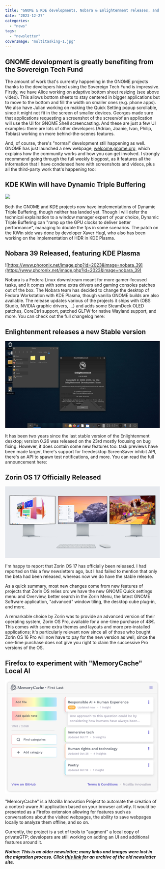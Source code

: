 ```yaml
---
title: "GNOME & KDE developments, Nobara & Enlightenment releases, and more!"
date: "2023-12-27"
categories: 
  - "news"
tags: 
  - "newsletter"
coverImage: "multitasking-1.jpg"
---
```


## GNOME development is greatly benefiting from the Sovereign Tech Fund

The amount of work that's currently happening in the GNOME projects thanks to the developers hired using the Sovereign Tech Fund is impressive. Firstly, we have Alice working on adaptive bottom sheet resizing (see above video). This allows bottom sheets to stay centered in bigger applications but to move to the bottom and fill the width on smaller ones (e.g. phone apps). We also have Julian working on making the Quick Setting popup scrollable, since it might not fit in the screen of smaller devices. Georges made sure that applications requesting a screenshot of the screen/of an application will use the UI for GNOME Shell screencasting. And these are just a few UI examples: there are lots of other developers (Adrian, Joanie, Ivan, Philip, Tobias) working on more behind-the-scenes features.

And, of course, there's "normal" development still happening as well. GNOME has just launched a new webpage, [welcome.gnome.org](https://welcome.gnome.org), which explains how the community works and how you can get involved. I strongly recommend going through the full weekly blogpost, as it features all the information that I have condensed here with screenshots and videos, plus all the third-party work that's happening too:

## KDE KWin will have Dynamic Triple Buffering

![](images/image-3.png)

Both the GNOME and KDE projects now have implementations of Dynamic Triple Buffering, though neither has landed yet. Though I will defer the technical explaination to a window manager expert of your choice, Dynamic Triple Buffering can "ramp up the GPU clocks to deliver better performance", managing to double the fps in some scenarios. The patch on the KWin side was done by developer Xaver Hugl, who also has been working on the implementation of HDR in KDE Plasma.

## Nobara 39 Released, featuring KDE Plasma

![https://www.phoronix.net/image.php?id=2023&image=nobara_39](https://www.phoronix.net/image.php?id=2023&image=nobara_39)

Nobara is a Fedora Linux downstream meant for more gamer-focused tasks, and it comes with some extra drivers and gaming consoles patches out of the box. The Nobara team has decided to change the desktop of Fedora Workstation with KDE Plasma, though vanilla GNOME builds are also available. The release updates various of the projects it ships with (OBS Studio, NVIDIA graphic drivers, ...) and adds some SteamDeck OLED patches, CoreCtrl support, patched GLFW for native Wayland support, and more. You can check out the full changelog here:

## Enlightenment releases a new Stable version

![enlightenment 0.25 desktop screenshot](images/enlightenment-desktop-0.25.jpg)

It has been two years since the last stable version of the Enlightenment desktop; version 0.26 was released on the 23rd mostly focusing on bug fixing. However, it does contain some new features too: task previews have been made larger, there's support for freedesktop ScreenSaver inhibit API, there's an API to spawn test notifications, and more. You can read the full announcement here:

## Zorin OS 17 Officially Released

![Zorin OS 17 banner image](images/17-banner.jpg)

I'm happy to report that Zorin OS 17 has officially been released. I had reported on this a few newsletters ago, but I had failed to mention that only the beta had been released, whereas now we do have the stable release.

As a quick summary, most new changes come from new features of projects that Zorin OS relies on: we have the new GNOME Quick settings menu and Overview, better search in the Zorin Menu, the latest GNOME Software application, "advanced" window tiling, the desktop cube plug-in, and more.

A remarkable choice by Zorin was to provide an advanced version of their operating system, Zorin OS Pro, available for a one-time purchase of 48€. This comes with some extra themes and layouts and more pre-installed applications; it's particularly relevant now since all of those who bought Zorin OS 16 Pro will now have to pay for the new version as well, since the one-time purchase does not give you right to claim the successive Pro versions of the OS.

## Firefox to experiment with "MemoryCache" Local AI

![A UI Mockup of a potential design for a MemoryCache desktop application](images/DesktopApplication.original.png)

"MemoryCache" is a Mozilla Innovation Project to automate the creation of a context-aware AI application based on your browser activity. It would be presented as a Firefox extension allowing for features such as conversations about the visited webpages, the ability to save webpages locally to analyze them offline, and so on.

Currently, the project is a set of tools to "augment" a local copy of privateGTP; developers are still working on adding an UI and additional features around it.

**_Notice: This is an older newsletter; many links and images were lost in the migration process. Click [this link](https://archive.techhut.tv/) for an archive of the old newsletter site_**.
